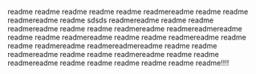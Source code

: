 readme
readme
readme
readme
readme
readmereadme
readme
readme
readmereadme
readme
sdsds
readmereadme
readme
readme
readmereadme
readme
readme
readmereadme
readmereadmereadme
readme
readme
readmereadme
readme
readme
readmereadme
readme
readme
readmereadme
readmereadmereadme
readme
readme
readmereadme
readme
readme
readmereadme
readme
readme
readmereadme
readme
readme
readme
readme
readme
readme!!!!       